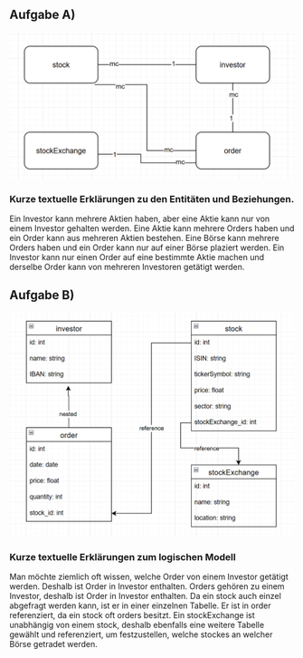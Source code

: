 ## Aufgabe A)
![konzeptionellesModell.png](konzeptionellesModell.png)

### Kurze textuelle Erklärungen zu den Entitäten und Beziehungen.
Ein Investor kann mehrere Aktien haben, aber eine Aktie kann nur von einem Investor gehalten werden.
Eine Aktie kann mehrere Orders haben und ein Order kann aus mehreren Aktien bestehen.
Eine Börse kann mehrere Orders haben und ein Order kann nur auf einer Börse plaziert werden.
Ein Investor kann nur einen Order auf eine bestimmte Aktie machen und derselbe Order kann von mehreren Investoren getätigt werden.

## Aufgabe B)
![logischesModell.png](logischesModell.png)

### Kurze textuelle Erklärungen zum logischen Modell
Man möchte ziemlich oft wissen, welche Order von einem Investor getätigt werden. Deshalb ist Order in Investor enthalten.
Orders gehören zu einem Investor, deshalb ist Order in Investor enthalten.
Da ein stock auch einzel abgefragt werden kann, ist er in einer einzelnen Tabelle. Er ist in order referenziert, da ein stock oft orders besitzt.
Ein stockExchange ist unabhängig von einem stock, deshalb ebenfalls eine weitere Tabelle gewählt und referenziert, um festzustellen, welche stockes an welcher Börse getradet werden. 

